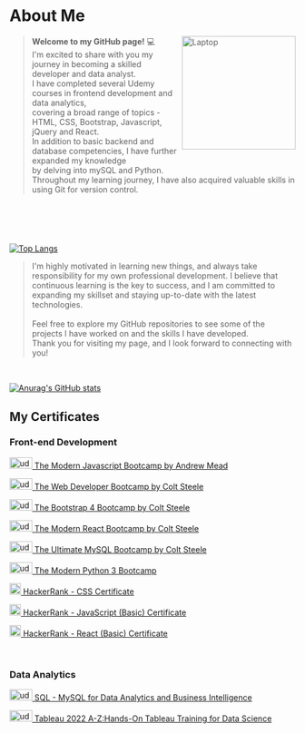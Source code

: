 # About Me
<div>
<blockquote> <img align='right' src="https://i.pinimg.com/736x/ac/e8/66/ace866978cff0df3c390d98ce354737a.jpg" alt="Laptop" width="200" height="200"> <strong>Welcome to my GitHub page!</strong> 💻 </br> I'm excited to share with you my journey in becoming a skilled developer and data analyst. </br> I have completed several Udemy courses in frontend development and data analytics, </br> covering a broad range of topics - HTML, CSS, Bootstrap, Javascript, jQuery and React. </br> In addition to basic backend and database competencies, I have further expanded my knowledge </br> by delving into mySQL and Python. </br> Throughout my learning journey, I have also acquired valuable skills in using Git for version control. 

</blockquote>

</div>


#

</br>
</br>




[![Top Langs](https://github-readme-stats.vercel.app/api/top-langs/?username=agiwunderlich&hide=glsl,ejs,scss,typescript&langs_count=3)](https://github.com/agiwunderlich/github-readme-stats)


> I'm highly motivated in learning new things, and always take responsibility for my own professional development. 
I believe that continuous learning is the key to success, and I am committed to expanding my skillset and staying up-to-date with the latest technologies. </br> </br> Feel free to explore my GitHub repositories to see some of the projects I have worked on and the skills I have developed. </br>Thank you for visiting my page, and I look forward to connecting with you!
</br>


[![Anurag's GitHub stats](https://github-readme-stats.vercel.app/api?username=agiwunderlich&show_icons=true&theme=swift&rank_icon=github)](https://github.com/agiwunderlich/github-readme-stats)



<h2>My Certificates </h2>

<h3>Front-end Development</h3>


<a href="https://www.udemy.com/certificate/UC-f97ed5cb-0ccf-463a-9eae-fc33493a5e4c/"><img src="https://cdn2.downdetector.com/static/uploads/logo/UDEMY_3_0KKraw2.png" alt="udemy" width="40" height="20"> The Modern Javascript Bootcamp by Andrew Mead  </a>


<a href="https://www.udemy.com/certificate/UC-7be86bf2-4c62-45ea-805d-f523e36b2493/"><img src="https://cdn2.downdetector.com/static/uploads/logo/UDEMY_3_0KKraw2.png" alt="udemy" width="40" height="20"> The Web Developer Bootcamp by Colt Steele </a>



<a href="https://www.udemy.com/certificate/UC-e42df23a-40de-4918-ac07-121e75b6b557/"><img src="https://cdn2.downdetector.com/static/uploads/logo/UDEMY_3_0KKraw2.png" alt="udemy" width="40" height="20"> The Bootstrap 4 Bootcamp by Colt Steele </a>

<a href="https://www.udemy.com/certificate/UC-e0ad735d-133d-4121-b9a4-b03ab33453c1/"><img src="https://cdn2.downdetector.com/static/uploads/logo/UDEMY_3_0KKraw2.png" alt="udemy" width="40" height="20"> The Modern React Bootcamp by Colt Steele </a>

<a href="https://www.udemy.com/certificate/UC-ffdccfe8-3879-4efd-bed5-a584181527d3/"><img src="https://cdn2.downdetector.com/static/uploads/logo/UDEMY_3_0KKraw2.png" alt="udemy" width="40" height="20"> The Ultimate MySQL Bootcamp by Colt Steele </a>

<a href="https://udemy-certificate.s3.amazonaws.com/pdf/UC-f2243333-bdc5-442a-a1c0-0bd4f9042fb0.pdf"><img src="https://cdn2.downdetector.com/static/uploads/logo/UDEMY_3_0KKraw2.png" alt="udemy" width="40" height="20"> The Modern Python 3 Bootcamp </a>

<a href="https://www.hackerrank.com/certificates/c7ce3c423541"><img src="https://cdn-1.webcatalog.io/catalog/hackerrank/hackerrank-icon-filled.png" alt="hackerrank" width="20" height="20"> HackerRank - CSS Certificate </a>

<a href="https://www.hackerrank.com/certificates/d02ad563020a"><img src="https://cdn-1.webcatalog.io/catalog/hackerrank/hackerrank-icon-filled.png" alt="hackerrank" width="20" height="20"> HackerRank - JavaScript (Basic) Certificate </a>

<a href="https://www.hackerrank.com/certificates/ad9236140547"><img src="https://cdn-1.webcatalog.io/catalog/hackerrank/hackerrank-icon-filled.png" alt="hackerrank" width="20" height="20"> HackerRank - React (Basic) Certificate </a>


</br>
<h3>Data Analytics</h3>

<a href="https://www.udemy.com/certificate/UC-2c882fc9-aec8-47e1-ad52-cf68fef233ce/"><img src="https://cdn2.downdetector.com/static/uploads/logo/UDEMY_3_0KKraw2.png" alt="udemy" width="40" height="20"> SQL - MySQL for Data Analytics and Business Intelligence </a>

<a href="https://www.udemy.com/certificate/UC-265ab474-b100-4233-a0a2-0a48704d0f96/"><img src="https://cdn2.downdetector.com/static/uploads/logo/UDEMY_3_0KKraw2.png" alt="udemy" width="40" height="20"> Tableau 2022 A-Z:Hands-On Tableau Training for Data Science </a>
